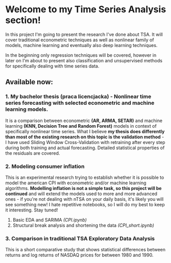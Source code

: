# Welcome to my Time Series Analysis section!

In this project I'm going to present the research I've done about TSA. It will cover traditional econometric techniques as well as nonlinear family of models, machine learning and eventually also deep learning techniques.

In the beginning only regression techniques will be covered, however in later on I'm about to present also classification and unsupervised methods for specifically dealing with time series data.

## Available now:

### 1. My bachelor thesis (praca licencjacka) - **Nonlinear time series forecasting with selected econometric and machine learning models**. 

It is a comparison between econometric **(AR, ARMA, SETAR)** and machine learning **(KNN, Decision Tree and Random Forest)** models in context of specifically nonlinear time series. 
What I believe **my thesis does differently than most of the existing research on this topic is the validation method** - I have used Sliding Window Cross-Validation with retraining after every step during both training and actual forecasting.
Detailed statistical properties of the residuals are covered.

### 2. **Modeling consumer inflation** 

This is an experimental research trying to establish whether it is possible to model the american CPI with econometric and/or machine learning algorithms. 
**Modelling inflation is not a simple task, so this project will be continued** and will extend the models used to more and more advanced ones - 
if you're not dealing with nTSA on your daily basis, it's likely you will see something new! I hate repetitive notebooks, so I will do my best to keep it interesting. 
Stay tuned!

1. Basic EDA and SARIMA *(CPI.ipynb)*
2. Structural break analysis and shortening the data *(CPI_short.ipynb)*

### 3. Comparison in traditional TSA Exploratory Data Analysis 

This is a short comparative study that shows statistical differences between returns and log returns of NASDAQ prices for between 1980 and 1990.
